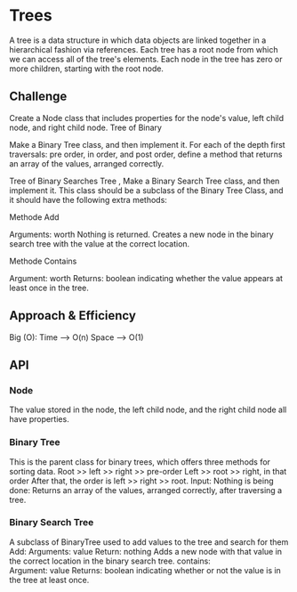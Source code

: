 # Trees
A tree is a data structure in which data objects are linked together in a hierarchical fashion via references. Each tree has a root node from which we can access all of the tree's elements. Each node in the tree has zero or more children, starting with the root node.

## Challenge


Create a Node class that includes properties for the node's value, left child node, and right child node. Tree of Binary

Make a Binary Tree class, and then implement it. For each of the depth first traversals: pre order, in order, and post order, define a method that returns an array of the values, arranged correctly.

Tree of Binary Searches Tree , Make a Binary Search Tree class, and then implement it. This class should be a subclass of the Binary Tree Class, and it should have the following extra methods:

Methode Add

Arguments: worth Nothing is returned. Creates a new node in the binary search tree with the value at the correct location.

 Methode Contains

Argument: worth Returns: boolean indicating whether the value appears at least once in the tree.

## Approach & Efficiency
Big (O):
Time --> O(n)
Space --> O(1)

## API
### Node
The value stored in the node, the left child node, and the right child node all have properties. 

### Binary Tree 
This is the parent class for binary trees, which offers three methods for sorting data.
Root >> left >> right >> pre-order
Left >> root >> right, in that order
After that, the order is left >> right >> root.
Input: Nothing is being done: Returns an array of the values, arranged correctly, after traversing a tree.

### Binary Search Tree 
A subclass of BinaryTree used to add values to the tree and search for them
Add:
    Arguments: value
    Return: nothing
    Adds a new node with that value in the correct location in the binary search tree.
contains:     
    Argument: value
    Returns: boolean indicating whether or not the value is in the tree at least once.